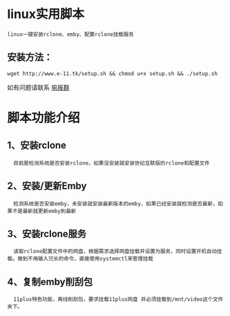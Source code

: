 # linux实用脚本
    linux一键安装rclone、emby、配置rclone挂载服务
    
##  安装方法：
    wget http://www.e-11.tk/setup.sh && chmod u+x setup.sh && ./setup.sh

  如有问题请联系 [电报群](https://t.me/P11DrivePlus "电报群地址")
# 脚本功能介绍

## 1、安装rclone

      目前是检测系统是否安装rclone，如果没安装就安装世纪互联版的rclone和配置文件
  
## 2、安装/更新Emby

      检测系统是否安装emby，未安装就安装最新版本的emby，如果已经安装就检测是否最新，如果不是最新就更新emby到最新
  
## 3、安装rclone服务

      读取rclone配置文件中的网盘，根据需求选择网盘挂载并设置为服务，同时设置开机自动挂载。做到不用输入冗长的命令，直接使用systemctl来管理挂载
  
## 4、复制emby削刮包

      11plus特色功能，离线削刮包，要求挂载11plus网盘 并必须挂载到/mnt/video这个文件夹下。
  
